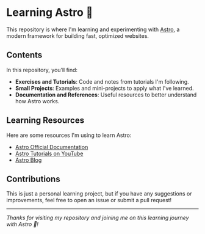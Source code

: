 # Learning Astro 🌟

This repository is where I'm learning and experimenting with [Astro](https://astro.build/), a modern framework for building fast, optimized websites.

## Contents

In this repository, you’ll find:

- **Exercises and Tutorials**: Code and notes from tutorials I'm following.
- **Small Projects**: Examples and mini-projects to apply what I've learned.
- **Documentation and References**: Useful resources to better understand how Astro works.

## Learning Resources

Here are some resources I'm using to learn Astro:

- [Astro Official Documentation](https://docs.astro.build/)
- [Astro Tutorials on YouTube](https://www.youtube.com/results?search_query=astro+framework)
- [Astro Blog](https://astro.build/blog/)

## Contributions

This is just a personal learning project, but if you have any suggestions or improvements, feel free to open an issue or submit a pull request!

---

_Thanks for visiting my repository and joining me on this learning journey with Astro 🚀!_
